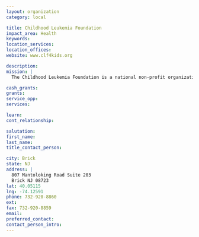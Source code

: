 ```yaml
---
layout: organization
category: local

title: Childhood Leukemia Foundation
impact_area: Health
keywords: 
location_services: 
location_offices: 
website: www.clf4kids.org

description: 
mission: |
  The Childhood Leukemia Foundation is a national non-profit organization that offers a wide range of services at no charge to children living with cancer and their families. Our goal is to make sure children battling cancer know they are not alone. All of our programs have been designed to: Educate and entertain Provide a sense of physical normalcy and help raise self esteem Encourage physical participation and therapeutic play Maintain a communications lifeline Provide care management tools 

cash_grants: 
grants: 
service_opp: 
services: 

learn: 
cont_relationship: 

salutation: 
first_name: 
last_name: 
title_contact_person: 

city: Brick
state: NJ
address: |
  807 Mantoloking Road Suite 203  
  Brick NJ 08723
lat: 40.05115
lng: -74.12591
phone: 732-920-8860
ext: 
fax: 732-920-8859
email: 
preferred_contact: 
contact_person_intro: 
---
```

